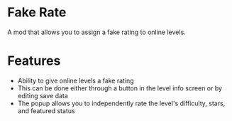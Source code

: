 # Fake Rate
A mod that allows you to assign a fake rating to online levels.

# Features
- Ability to give online levels a fake rating
- This can be done either through a button in the level info screen or by editing save data
- The popup allows you to independently rate the level's difficulty, stars, and featured status